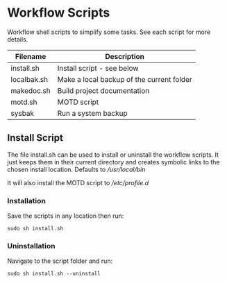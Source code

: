 # Workflow Scripts

Workflow shell scripts to simplify some tasks.  See each script for more details.

| Filename | Description |
| -------- | ----------- |
| install.sh | Install script - see below |
| localbak.sh | Make a local backup of the current folder |
| makedoc.sh | Build project documentation |
| motd.sh | MOTD script |
| sysbak | Run a system backup |

## Install Script

The file install.sh can be used to install or uninstall the workflow scripts.  It just keeps them in their current directory and creates symbolic links to the chosen install location.  Defaults to */usr/local/bin*

It will also install the MOTD script to */etc/profile.d*

### Installation

Save the scripts in any location then run:

```
sudo sh install.sh
```

### Uninstallation

Navigate to the script folder and run:

```
sudo sh install.sh --uninstall
```

